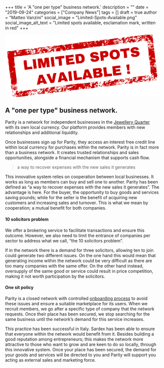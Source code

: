 +++
title = 'A "one per type" business network.'
description = ""
date = "2019-09-24"
categories = ["Company News"]
tags = []
draft = true
author = "Matteo Vanzini"
social_image = "Limited-Spots-Available.png"
social_image_alt_text = "Limited spots available, esclamation mark, written in red"
+++

![Limited spots available, esclamation mark, written in red](Limited-Spots-Available.png)

## A "one per type" business network.


Parity is a network for independent businesses in the [Jewellery Quarter](https://jewelleryquarter.net) with its own local currency. Our platform provides members with new relationships and additional liquidity.

Once businesses sign up for Parity, they access an interest free credit line within local currency for purchases within the network. Parity is in fact more than a business network. It creates trusted relationships and sales opportunities, alongside a financial mechanism that supports cash flow.

<blockquote class="wp-block-quote"><p>a way to recover expenses with the new sales it generates</p></blockquote>

This innovative system relies on cooperation between local businesses. It works as long as members can buy and sell one to another. Parity has been defined as “a way to recover expenses with the new sales it generates”.
The advantage is here. For the buyer, the opportunity to buy goods and services saving pounds; while for the seller is the benefit of acquiring new customers and increasing sales and turnover. This is what we mean by cooperation; a mutual benefit for both companies.

#### 10 solicitors problem

We offer a brokering service to facilitate transactions and ensure this outcome. However, we also need to limit the entrance of companies per sector to address what we call, “the 10 solicitors problem”.

If in the network there is a demand for three solicitors, allowing ten to join could generate two different issues. On the one hand this would mean that generating income within the network could be very difficult as there are too many companies with the same offer. On the other hand instead, oversupply of the same good or service could result in price competition, making it not worth participation by the solicitors.

#### One sit policy

Parity is a closed network with controlled [onboarding process](/how-it-works) to avoid these issues and ensure a suitable marketplace for its users. When we recruit members, we go after a specific type of company that the network requests. Once their place has been secured, we stop searching for the same business until the network’s demand for this service increases.

This practice has been successful in Italy. Sardex has been able to ensure that everyone within the network would benefit from it. Besides building a good reputation among entrepreneurs; this makes the network more attractive to those who want to grow and are keen to do so locally, through this innovative system. Once your place has been secured, the demand for your goods and services will be directed to you and Parity will support you acting as external sales and marketing force.
